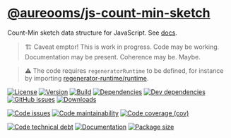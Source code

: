 [@aureooms/js-count-min-sketch](https://aureooms.github.io/js-count-min-sketch)
==

Count-Min sketch data structure for JavaScript.
See [docs](https://aureooms.github.io/js-count-min-sketch/index.html).

> :building_construction: Caveat emptor! This is work in progress. Code may be
> working. Documentation may be present. Coherence may be. Maybe.

> :warning: The code requires `regeneratorRuntime` to be defined, for instance by importing
> [regenerator-runtime/runtime](https://www.npmjs.com/package/regenerator-runtime).

[![License](https://img.shields.io/github/license/aureooms/js-count-min-sketch.svg)](https://raw.githubusercontent.com/aureooms/js-count-min-sketch/main/LICENSE)
[![Version](https://img.shields.io/npm/v/@aureooms/js-count-min-sketch.svg)](https://www.npmjs.org/package/@aureooms/js-count-min-sketch)
[![Build](https://img.shields.io/travis/aureooms/js-count-min-sketch/main.svg)](https://travis-ci.org/aureooms/js-count-min-sketch/branches)
[![Dependencies](https://img.shields.io/david/aureooms/js-count-min-sketch.svg)](https://david-dm.org/aureooms/js-count-min-sketch)
[![Dev dependencies](https://img.shields.io/david/dev/aureooms/js-count-min-sketch.svg)](https://david-dm.org/aureooms/js-count-min-sketch?type=dev)
[![GitHub issues](https://img.shields.io/github/issues/aureooms/js-count-min-sketch.svg)](https://github.com/aureooms/js-count-min-sketch/issues)
[![Downloads](https://img.shields.io/npm/dm/@aureooms/js-count-min-sketch.svg)](https://www.npmjs.org/package/@aureooms/js-count-min-sketch)

[![Code issues](https://img.shields.io/codeclimate/issues/aureooms/js-count-min-sketch.svg)](https://codeclimate.com/github/aureooms/js-count-min-sketch/issues)
[![Code maintainability](https://img.shields.io/codeclimate/maintainability/aureooms/js-count-min-sketch.svg)](https://codeclimate.com/github/aureooms/js-count-min-sketch/trends/churn)
[![Code coverage (cov)](https://img.shields.io/codecov/c/gh/aureooms/js-count-min-sketch/main.svg)](https://codecov.io/gh/aureooms/js-count-min-sketch)
<!--[![Code coverage (alls)](https://img.shields.io/coveralls/github/aureooms/js-count-min-sketch/main.svg)](https://coveralls.io/r/aureooms/js-count-min-sketch)-->
<!--[![Code coverage (clim)](https://img.shields.io/codeclimate/coverage/aureooms/js-count-min-sketch.svg)](https://codeclimate.com/github/aureooms/js-count-min-sketch/trends/test_coverage_new_code)-->
[![Code technical debt](https://img.shields.io/codeclimate/tech-debt/aureooms/js-count-min-sketch.svg)](https://codeclimate.com/github/aureooms/js-count-min-sketch/trends/technical_debt)
[![Documentation](https://aureooms.github.io/js-count-min-sketch/badge.svg)](https://aureooms.github.io/js-count-min-sketch/source.html)
[![Package size](https://img.shields.io/bundlephobia/minzip/@aureooms/js-count-min-sketch)](https://bundlephobia.com/result?p=@aureooms/js-count-min-sketch)
